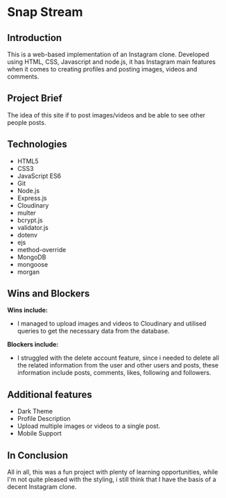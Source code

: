 # Snap Stream

## Introduction

This is a web-based implementation of an Instagram clone. Developed using HTML, CSS, Javascript and node.js, it has Instagram main features when it comes to creating profiles and posting images, videos and comments.

## Project Brief

The idea of this site if to post images/videos and be able to see other people posts.


## Technologies

* HTML5
* CSS3
* JavaScript ES6
* Git
* Node.js
* Express.js
* Cloudinary
* multer
* bcrypt.js
* validator.js
* dotenv
* ejs
* method-override
* MongoDB
* mongoose
* morgan

## Wins and Blockers

**Wins include:**

* I managed to upload images and videos to Cloudinary and utilised queries to get the necessary data from the database.

**Blockers include:**

* I struggled with the delete account feature, since i needed to delete all the related information from the user and other users and posts, these information include posts, comments, likes, following and followers.

## Additional features

* Dark Theme
* Profile Description
* Upload multiple images or videos to a single post.
* Mobile Support

## In Conclusion

All in all, this was a fun project with plenty of learning opportunities, while I'm not quite pleased with the styling, i still think that I have the basis of a decent Instagram clone.
